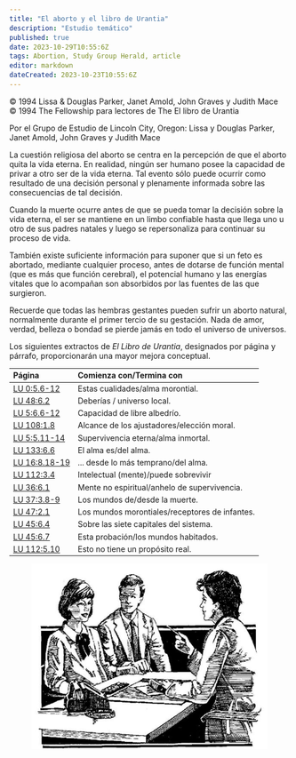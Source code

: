 ```yaml
---
title: "El aborto y el libro de Urantia"
description: "Estudio temático"
published: true
date: 2023-10-29T10:55:6Z
tags: Abortion, Study Group Herald, article
editor: markdown
dateCreated: 2023-10-23T10:55:6Z
---
```


<p class="v-card v-sheet theme--light grey lighten-3 px-2">© 1994 Lissa & Douglas Parker, Janet Amold, John Graves y Judith Mace<br>© 1994 The Fellowship para lectores de The El libro de Urantia</p>


Por el Grupo de Estudio de Lincoln City, Oregon:
Lissa y Douglas Parker, Janet Amold, John Graves y Judith Mace

La cuestión religiosa del aborto se centra en la percepción de que el aborto quita la vida eterna. En realidad, ningún ser humano posee la capacidad de privar a otro ser de la vida eterna. Tal evento sólo puede ocurrir como resultado de una decisión personal y plenamente informada sobre las consecuencias de tal decisión.

Cuando la muerte ocurre antes de que se pueda tomar la decisión sobre la vida eterna, el ser se mantiene en un limbo confiable hasta que llega uno u otro de sus padres natales y luego se repersonaliza para continuar su proceso de vida.

También existe suficiente información para suponer que si un feto es abortado, mediante cualquier proceso, antes de dotarse de función mental (que es más que función cerebral), el potencial humano y las energías vitales que lo acompañan son absorbidos por las fuentes de las que surgieron.

Recuerde que todas las hembras gestantes pueden sufrir un aborto natural, normalmente durante el primer tercio de su gestación. Nada de amor, verdad, belleza o bondad se pierde jamás en todo el universo de universos.

Los siguientes extractos de _El Libro de Urantia_, designados por página y párrafo, proporcionarán una mayor mejora conceptual.

| Página | Comienza con/Termina con |
| :--- | :--- |
| <a id="a28_2"></a>[LU 0:5.6-12](/es/The_Urantia_Book/0#p5_6) | Estas cualidades/alma morontial. |
| <a id="a29_2"></a>[LU 48:6.2](/es/The_Urantia_Book/48#p6_2) | Deberías / universo local. |
| <a id="a30_2"></a>[LU 5:6.6-12](/es/The_Urantia_Book/5#p6_6) | Capacidad de libre albedrío. |
| <a id="a31_2"></a>[LU 108:1.8](/es/The_Urantia_Book/108#p1_8) | Alcance de los ajustadores/elección moral. |
| <a id="a32_2"></a>[LU 5:5.11-14](/es/The_Urantia_Book/5#p5_11) | Supervivencia eterna/alma inmortal. |
| <a id="a33_2"></a>[LU 133:6.6](/es/The_Urantia_Book/133#p6_6) | El alma es/del alma. |
| <a id="a34_2"></a>[LU 16:8.18-19](/es/The_Urantia_Book/16#p8_18) | ... desde lo más temprano/del alma. |
| <a id="a35_2"></a>[LU 112:3.4](/es/The_Urantia_Book/112#p3_4) | Intelectual (mente)/puede sobrevivir |
| <a id="a36_2"></a>[LU 36:6.1](/es/The_Urantia_Book/36#p6_1) | Mente no espiritual/anhelo de supervivencia. |
| <a id="a37_2"></a>[LU 37:3.8-9](/es/The_Urantia_Book/37#p3_8) | Los mundos de/desde la muerte. |
| <a id="a38_2"></a>[LU 47:2.1](/es/The_Urantia_Book/47#p2_1) | Los mundos morontiales/receptores de infantes. |
| <a id="a39_2"></a>[LU 45:6.4](/es/The_Urantia_Book/45#p6_4) | Sobre las siete capitales del sistema. |
| <a id="a40_2"></a>[LU 45:6.7](/es/The_Urantia_Book/45#p6_7) | Esta probación/los mundos habitados. |
| <a id="a41_2"></a>[LU 112:5.10](/es/The_Urantia_Book/112#p5_10) | Esto no tiene un propósito real. |

<figure id="Figure_1" class="image urantiapedia">
<img src="/image/article/Study_Group_Herald/consulting.jpg">
</figure>

